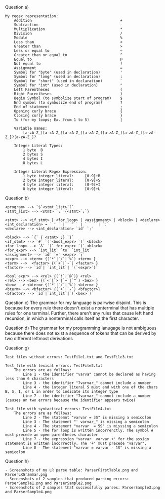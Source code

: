 Question a)
    
    My regex representation:
        Addition                                        +
        Subtraction                                     -
        Multiplication                                  *
        Division                                        /
        Module                                          %
        Less than                                       <
        Greater than                                    >
        Less or equal to                                ~
        Greater than or equal to                        ^
        Equal to                                        @
        Not equal to                                    !
        Assignment                                      =
        Symbol for "byte" (used in declaration)         ' 
        Symbol for "long" (used in declaration)         :
        Symbol for "short" (used in declaration)        `
        Symbol for "int" (used in declaration)          "
        Left Parentheses                                (
        Right Parentheses                               )
        Begin Symbol (to symbolize start of program)    $
        End symbol (to symbolize end of program)        ?
        End of statement                                ;
        Opening curly brace                             {
        Closing curly brace                             }
        To (for my loops; Ex. from 1 to 5)              |

        Variable names:
            [a-zA-Z_][a-zA-Z_][a-zA-Z_][a-zA-Z_][a-zA-Z_][a-zA-Z_][a-zA-Z_]?[a-zA-Z_]?

        Integer Literal Types:
            1 byte  B
            2 bytes S
            4 bytes I
            8 bytes L

        Integer Literal Regex Expression:
            1 byte integer literal:     [0-9]+B
            2 byte integer literal:     [0-9]+S
            4 byte integer literal:     [0-9]+I
            8 byte integer literal:     [0-9]+L

Question b)
    
    <program> --> `$`<stmt_list>`?`
    <stmt_list> --> <stmt> `;` {<stmt>`;`}

    <stmt> --> <if_stmt> | <for_loop> | <assignment> | <block> | <declare>
    <int_declaration> → ` ’ ` | ` ” ` | ` ` ` | `:`
    <declare> --> <int_declaration> `id` `;`

    <block> --> `{` { <stmt> ;} `}`
    <if_stmt> --> `#` `(`<bool_expr> `)` <block> 
    <for_loop> --> `&` `(` for_expr> `)` <block>
    <for_expr> --> `int_lit` `to` `int_lit`
    <assignment> --> `id` `=` <expr> `;`
    <expr> --> <term> {(`*`|`/`|`%`) <term> }
    <term> -->  <factor> {(`+`|`-`) <factor> }
    <factor> --> `id`| `int_lit`| `(`<expr>`)`

    <bool_expr> --> <rel> {(`!`|`@`)} <rel>
    <rel> --> <bex> {(`<`|`>`|`~`|`^`) <bex> }
    <bex> --> <bterm> {(`*`|`/`|`%`) <bterm> }
    <bterm> --> <bfactor> {(`+`|`-`) <bfactor>}
    <bfactor> --> `id`|`int_lit`|`(`<bex>`)`

Question c)
    The grammar for my language is pairwise disjoint. This is because for every rule there doesn't exist a nonterminal that has multiple rules for one
    terminal. Further, there aren't any rules that cause left hand recursion, in which a nonterminal calls itself as the first character.

Question d)
    The grammar for my programming lanugage is not ambiguous because there does not exist a sequence of tokens that can be derived by two different
    leftmost derivations

Question g)
    
    Test files without errors: TestFile1.txt and TestFile3.txt
    
    Test file with lexical errors: TestFile2.txt
        The errors are as follows:
            Line 1 - the identifier "varva" cannot be declared as having less than 6 characters
            Line 3 - the identifier "7varvar_" cannot include a number
            Line 4 - the integer literal 5 must end with one of the chars B, S, I, or L in order to indicate its integer type
            Line 7 - the identifier "7varvar_" cannot include a number (causes an two errors because the identifier appears twice)

    Test file with syntactical errors: TestFile4.txt
        The errors are as follows: 
            Line 2 - The statemnt "varvar = 3S" is missing a semicolon
            Line 3 - The statement "' varvar_" is missing a semicolon
            Line 4 - The statement "varvar_ = 5S" is misssing a semicolon
            Line 5 - The for loop is written incorrenctly. The symbol # must precede an open parentheses character
            Line 7 - the expression "varvar_ varvar +" for the assign statement is written incorrectly. The '+' must precede "varvar".
            Line 8 - The statement "varvar = varvar - 1S" is missing a semicolon

Question h)

    - Screenshots of my LR parse table: ParserFirstTable.png and ParserLRGrammar.png
    - Screenshots of 2 samples that produced parsing errors: ParserSample1.png and ParserSample2.png
    - Screenshots of 2 samples that successfully parses: ParserSample3.png and ParserSample4.png
